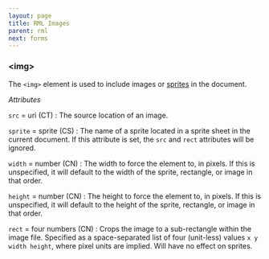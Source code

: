 ```yaml
---
layout: page
title: RML Images
parent: rml
next: forms
---
```


### \<img\>

The `<img>` element is used to include images or [sprites](../css/sprite_sheets.html) in the document.

_Attributes_

`src` = uri (CT)
: The source location of an image.

`sprite` = sprite (CS)
: The name of a sprite located in a sprite sheet in the current document. If this attribute is set, the `src` and `rect` attributes will be ignored.

`width` = number (CN)
: The width to force the element to, in pixels. If this is unspecified, it will default to the width of the sprite, rectangle, or image in that order.

`height` = number (CN)
: The height to force the element to, in pixels. If this is unspecified, it will default to the height of the sprite, rectangle, or image in that order.

`rect` = four numbers (CN)
: Crops the image to a sub-rectangle within the image file. Specified as a space-separated list of four (unit-less) values `x y width height`, where pixel units are implied. Will have no effect on sprites.
